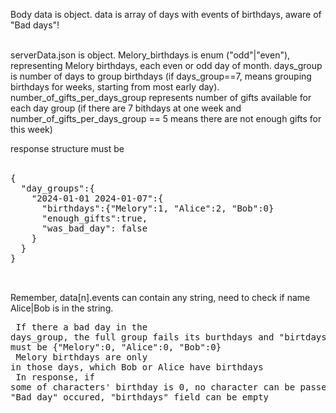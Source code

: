 Body data is object. 
data is array of days with events of birthdays, aware of "Bad days"!<br><br>

serverData.json is object. Melory_birthdays is enum ("odd"|"even"), representing Melory birthdays, each even or odd day of month.
days_group is number of days to group birthdays (if days_group==7, means grouping birthdays for weeks,
starting from most early day). number_of_gifts_per_days_group represents number of gifts available for each day group
(if there are 7 bithdays at one week and number_of_gifts_per_days_group == 5 means there are not enough gifts for this week)

response structure must be<br><br>
<pre>
{
  "day_groups":{
    "2024-01-01 2024-01-07":{
      "birthdays":{"Melory":1, "Alice":2, "Bob":0}
      "enough_gifts":true,
      "was_bad_day": false
    }
  }
}

  
</pre>

Remember, data[n].events can contain any string, need to check if name Alice|Bob is in the string.<pre>
If there a bad day in the days_group, the full group fails its burthdays and "birtdays" propery must be {"Melory":0, "Alice":0, "Bob":0}
<br>
Melory birthdays are only in those days, which Bob or Alice have birthdays
<br>
In response, if some of characters' birthday is 0, no character can be passed, so if "Bad day" occured, "birthdays" field can be empty
